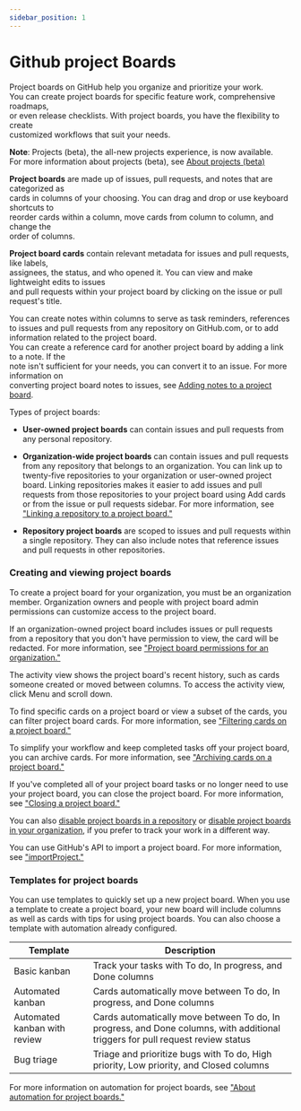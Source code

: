 ```yaml
---
sidebar_position: 1
---
```


# Github project Boards

Project boards on GitHub help you organize and prioritize your work. <br/>
You can create project boards for specific feature work, comprehensive roadmaps,<br/>
or even release checklists. With project boards, you have the flexibility to create <br/>
customized workflows that suit your needs.<br/>

**Note**: Projects (beta), the all-new projects experience, is now available. <br/>
For more information about projects (beta), see [About projects (beta)](https://docs.github.com/en/issues/trying-out-the-new-projects-experience/about-projects) <br/>

**Project boards** are made up of issues, pull requests, and notes that are categorized as<br/>
cards in columns of your choosing. You can drag and drop or use keyboard shortcuts to<br/> 
reorder cards within a column, move cards from column to column, and change the <br/>
order of columns. <br/>

**Project board cards** contain relevant metadata for issues and pull requests, like labels,<br/>
assignees, the status, and who opened it. You can view and make lightweight edits to issues <br/>
and pull requests within your project board by clicking on the issue or pull request's title.<br/>

You can create notes within columns to serve as task reminders, references to issues and pull <be/>
requests from any repository on GitHub.com, or to add information related to the project board. <br/>
You can create a reference card for another project board by adding a link to a note. If the <br/>
note isn't sufficient for your needs, you can convert it to an issue. For more information on <br/>
converting project board notes to issues, see [Adding notes to a project board](https://docs.github.com/en/issues/organizing-your-work-with-project-boards/tracking-work-with-project-boards/adding-notes-to-a-project-board).<br/>

Types of project boards:

- **User-owned project boards** can contain issues and pull requests from any personal repository.

- **Organization-wide project boards** can contain issues and pull requests from any repository that belongs to an organization. You can link up to twenty-five repositories to your organization or user-owned project board. Linking repositories makes it easier to add issues and pull requests from those repositories to your project board using  Add cards or from the issue or pull requests sidebar. For more information, see ["Linking a repository to a project board."](https://docs.github.com/en/issues/organizing-your-work-with-project-boards/managing-project-boards/linking-a-repository-to-a-project-board)

- **Repository project boards** are scoped to issues and pull requests within a single repository. They can also include notes that reference issues and pull requests in other repositories.


### Creating and viewing project boards

To create a project board for your organization, you must be an organization member. Organization
owners and people with project board admin permissions can customize access to the project board.

If an organization-owned project board includes issues or pull requests from a repository that you don't have permission to view, the card will be redacted. For more information, see ["Project board permissions for an organization."](https://docs.github.com/en/organizations/managing-access-to-your-organizations-project-boards/project-board-permissions-for-an-organization)

The activity view shows the project board's recent history, such as cards someone created or moved between columns. To access the activity view, click Menu and scroll down.

To find specific cards on a project board or view a subset of the cards, you can filter project board cards. For more information, see ["Filtering cards on a project board."](https://docs.github.com/en/organizations/managing-access-to-your-organizations-project-boards/project-board-permissions-for-an-organization)

To simplify your workflow and keep completed tasks off your project board, you can archive cards. For more information, see ["Archiving cards on a project board."](https://docs.github.com/en/issues/organizing-your-work-with-project-boards/tracking-work-with-project-boards/archiving-cards-on-a-project-board)

If you've completed all of your project board tasks or no longer need to use your project board, you can close the project board. For more information, see ["Closing a project board."](https://docs.github.com/en/issues/organizing-your-work-with-project-boards/managing-project-boards/closing-a-project-board)

You can also [disable project boards in a repository](https://docs.github.com/en/repositories/managing-your-repositorys-settings-and-features/enabling-features-for-your-repository/disabling-project-boards-in-a-repository) or [disable project boards in your organization](https://docs.github.com/en/organizations/managing-organization-settings/disabling-project-boards-in-your-organization), if you prefer to track your work in a different way.

You can use GitHub's API to import a project board. For more information, see ["importProject."](https://docs.github.com/en/graphql/reference/mutations#importproject)


### Templates for project boards

You can use templates to quickly set up a new project board. When you use a template to create a project board, your new board will include columns as well as cards with tips for using project boards. You can also choose a template with automation already configured.

| Template      |  Description |
| ------------- | ------------- |
| Basic kanban | Track your tasks with To do, In progress, and Done columns  |
| Automated kanban  | Cards automatically move between To do, In progress, and Done columns  |
| Automated kanban with review |  Cards automatically move between To do, In progress, and Done columns, with additional triggers for pull request review status  |
| Bug triage | Triage and prioritize bugs with To do, High priority, Low priority, and Closed columns |

For more information on automation for project boards, see ["About automation for project boards."](https://docs.github.com/en/issues/organizing-your-work-with-project-boards/managing-project-boards/about-automation-for-project-boards)